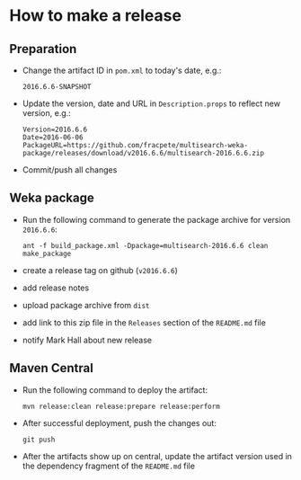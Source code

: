 How to make a release
=====================

Preparation
-----------

* Change the artifact ID in `pom.xml` to today's date, e.g.:

  ```
  2016.6.6-SNAPSHOT
  ```

* Update the version, date and URL in `Description.props` to reflect new
  version, e.g.:

  ```
  Version=2016.6.6
  Date=2016-06-06
  PackageURL=https://github.com/fracpete/multisearch-weka-package/releases/download/v2016.6.6/multisearch-2016.6.6.zip
  ```

* Commit/push all changes


Weka package
------------

* Run the following command to generate the package archive for version
  `2016.6.6`:

  ```
  ant -f build_package.xml -Dpackage=multisearch-2016.6.6 clean make_package
  ```

* create a release tag on github (`v2016.6.6`)
* add release notes
* upload package archive from `dist`
* add link to this zip file in the `Releases` section of the `README.md` file
* notify Mark Hall about new release


Maven Central
-------------

* Run the following command to deploy the artifact:

  ```
  mvn release:clean release:prepare release:perform
  ```

* After successful deployment, push the changes out:

  ```
  git push
  ```

* After the artifacts show up on central, update the artifact version used
  in the dependency fragment of the `README.md` file
